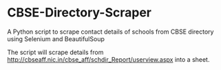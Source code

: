 # CBSE-Directory-Scraper
A Python script to scrape contact details of schools from CBSE directory using Selenium and BeautifulSoup

The script will scrape details from http://cbseaff.nic.in/cbse_aff/schdir_Report/userview.aspx into a sheet.

